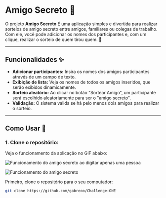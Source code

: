 # Amigo Secreto 🎉

O projeto **Amigo Secreto** É uma aplicação simples e divertida para realizar sorteios de amigo secreto entre amigos, familiares ou colegas de trabalho. Com ele, você pode adicionar os nomes dos participantes e, com um clique, realizar o sorteio de quem tirou quem. 🥳

---

## Funcionalidades ✨

- **Adicionar participantes:** Insira os nomes dos amigos participantes através de um campo de texto.
- **Exibição de lista:** Veja os nomes de todos os amigos inseridos, que serão exibidos dinamicamente.
- **Sorteio aleatório:** Ao clicar no botão "Sortear Amigo", um participante será escolhido aleatoriamente para ser o "amigo secreto".
- **Validação:** O sistema valida se há pelo menos dois amigos para realizar o sorteio.

---

## Como Usar 🚀

### 1. Clone o repositório:

Veja o funcionamento da aplicação no GIF abaixo:

![Funcionamento do amigo secreto ao digitar apenas uma pessoa](https://media.giphy.com/media/SEU_GIF_URL/giphy.gifhttps://media2.giphy.com/media/v1.Y2lkPTc5MGI3NjExdXdpYmt4YzVrY3Btb3BzZWRsamlneGR5dWw5eGFkZjFzdHBtOW1pbiZlcD12MV9pbnRlcm5hbF9naWZfYnlfaWQmY3Q9Zw/uN8q3wHqH2cFe6koGi/giphy.gif)

![Funcionamento do amigo secreto](https://media2.giphy.com/media/v1.Y2lkPTc5MGI3NjExdWttMXR2MDYyeG43bGw2bmJna2V1c2dzYnh5a25qeGJrajR6dHB0NyZlcD12MV9pbnRlcm5hbF9naWZfYnlfaWQmY3Q9Zw/UatxCbpt8kai7qJzu7/giphy.gif)


Primeiro, clone o repositório para o seu computador:

```bash
git clone https://github.com/gabreoo/Challenge-ONE


